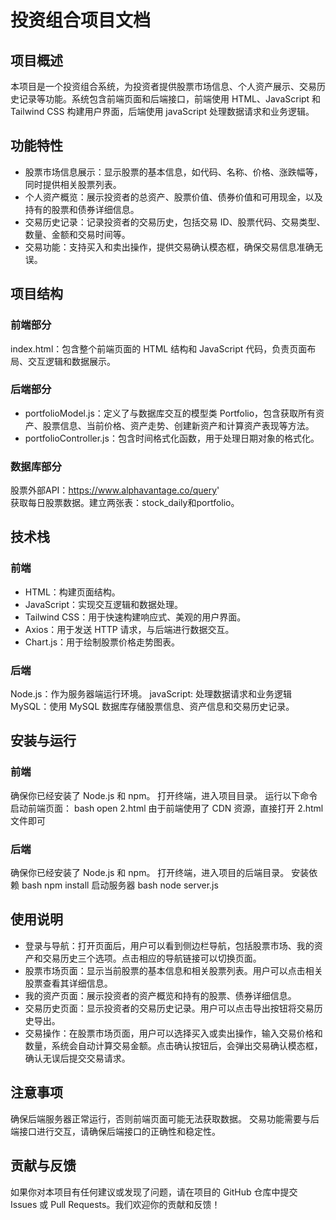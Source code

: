 # 投资组合项目文档
## 项目概述
本项目是一个投资组合系统，为投资者提供股票市场信息、个人资产展示、交易历史记录等功能。系统包含前端页面和后端接口，前端使用 HTML、JavaScript 和 Tailwind CSS 构建用户界面，后端使用 javaScript 处理数据请求和业务逻辑。
## 功能特性
+ 股票市场信息展示：显示股票的基本信息，如代码、名称、价格、涨跌幅等，同时提供相关股票列表。
+ 个人资产概览：展示投资者的总资产、股票价值、债券价值和可用现金，以及持有的股票和债券详细信息。
+ 交易历史记录：记录投资者的交易历史，包括交易 ID、股票代码、交易类型、数量、金额和交易时间等。
+ 交易功能：支持买入和卖出操作，提供交易确认模态框，确保交易信息准确无误。
## 项目结构
### 前端部分
index.html：包含整个前端页面的 HTML 结构和 JavaScript 代码，负责页面布局、交互逻辑和数据展示。
### 后端部分
+ portfolioModel.js：定义了与数据库交互的模型类 Portfolio，包含获取所有资产、股票信息、当前价格、资产走势、创建新资产和计算资产表现等方法。
+ portfolioController.js：包含时间格式化函数，用于处理日期对象的格式化。
### 数据库部分
股票外部API：https://www.alphavantage.co/query'  
获取每日股票数据。建立两张表：stock_daily和portfolio。

## 技术栈
### 前端
+ HTML：构建页面结构。
+ JavaScript：实现交互逻辑和数据处理。
+ Tailwind CSS：用于快速构建响应式、美观的用户界面。
+ Axios：用于发送 HTTP 请求，与后端进行数据交互。
+ Chart.js：用于绘制股票价格走势图表。
### 后端
Node.js：作为服务器端运行环境。
javaScript: 处理数据请求和业务逻辑
MySQL：使用 MySQL 数据库存储股票信息、资产信息和交易历史记录。
## 安装与运行
### 前端
确保你已经安装了 Node.js 和 npm。
打开终端，进入项目目录。
运行以下命令启动前端页面：
bash
open 2.html
由于前端使用了 CDN 资源，直接打开 2.html 文件即可
### 后端
确保你已经安装了 Node.js 和 npm。
打开终端，进入项目的后端目录。
安装依赖
bash
npm install
启动服务器
bash
node server.js
## 使用说明
+ 登录与导航：打开页面后，用户可以看到侧边栏导航，包括股票市场、我的资产和交易历史三个选项。点击相应的导航链接可以切换页面。
+ 股票市场页面：显示当前股票的基本信息和相关股票列表。用户可以点击相关股票查看其详细信息。
+ 我的资产页面：展示投资者的资产概览和持有的股票、债券详细信息。
+ 交易历史页面：显示投资者的交易历史记录。用户可以点击导出按钮将交易历史导出。
+ 交易操作：在股票市场页面，用户可以选择买入或卖出操作，输入交易价格和数量，系统会自动计算交易金额。点击确认按钮后，会弹出交易确认模态框，确认无误后提交交易请求。
## 注意事项
确保后端服务器正常运行，否则前端页面可能无法获取数据。
交易功能需要与后端接口进行交互，请确保后端接口的正确性和稳定性。
## 贡献与反馈
如果你对本项目有任何建议或发现了问题，请在项目的 GitHub 仓库中提交 Issues 或 Pull Requests。我们欢迎你的贡献和反馈！
